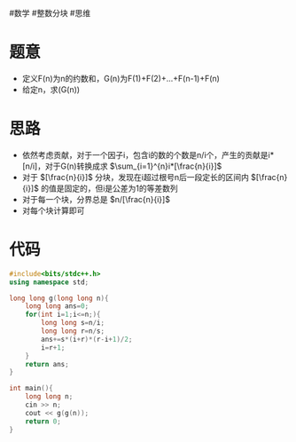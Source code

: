 #数学 #整数分块 #思维
# 题意
- 定义F(n)为n的约数和，G(n)为F(1)+F(2)+...+F(n-1)+F(n)
- 给定n，求(G(n))
# 思路
- 依然考虑贡献，对于一个因子i，包含i的数的个数是n/i个，产生的贡献是i\*\[n/i]，对于G(n)转换成求 $\sum_{i=1}^{n}i*[\frac{n}{i}]$
- 对于 $[\frac{n}{i}]$ 分块，发现在i超过根号n后一段定长的区间内 $[\frac{n}{i}]$ 的值是固定的，但i是公差为1的等差数列
- 对于每一个块，分界总是 $n/[\frac{n}{i}]$ 
- 对每个块计算即可
# 代码
```cpp
#include<bits/stdc++.h>
using namespace std;

long long g(long long n){
    long long ans=0;
    for(int i=1;i<=n;){
        long long s=n/i;
        long long r=n/s;
        ans+=s*(i+r)*(r-i+1)/2;
        i=r+1;
    }
    return ans;
}

int main(){
    long long n;
    cin >> n;
    cout << g(g(n));
    return 0;
}
```

